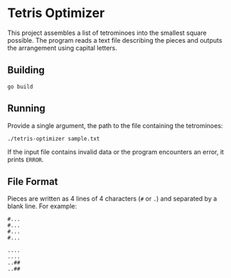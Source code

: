 # Tetris Optimizer

This project assembles a list of tetrominoes into the smallest square
possible. The program reads a text file describing the pieces and
outputs the arrangement using capital letters.

## Building

```
go build
```

## Running

Provide a single argument, the path to the file containing the
tetrominoes:

```
./tetris-optimizer sample.txt
```

If the input file contains invalid data or the program encounters an
error, it prints `ERROR`.

## File Format

Pieces are written as 4 lines of 4 characters (`#` or `.`) and separated
by a blank line. For example:

```
#...
#...
#...
#...

....
....
..##
..##
```
